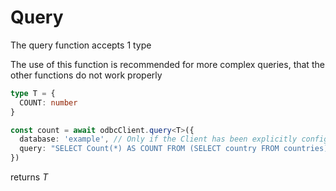 # Query

The query function accepts 1 type

The use of this function is recommended for more complex queries, that the other functions do not work properly
```typescript
type T = {
  COUNT: number
}

const count = await odbcClient.query<T>({
  database: 'example', // Only if the Client has been explicitly configured
  query: "SELECT Count(*) AS COUNT FROM (SELECT country FROM countries);"
})
```

returns _T_
